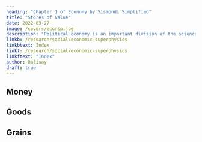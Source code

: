 ```yaml
---
heading: "Chapter 1 of Economy by Sismondi Simplified"
title: "Stores of Value"
date: 2022-03-27
image: /covers/econsp.jpg
description: "Political economy is an important division of the science of government. The object of government is the happiness of men, united in society"
linkb: /research/social/economic-superphysics
linkbtext: Index
linkf: /research/social/economic-superphysics
linkftext: "Index"
author: Dalisay
draft: true
---
```



## Money

## Goods

## Grains

